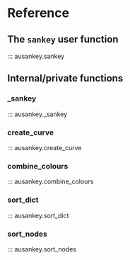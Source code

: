 # Reference

## The `sankey` user function

::: ausankey.sankey

## Internal/private functions

### _sankey

::: ausankey._sankey

### create_curve

::: ausankey.create_curve

### combine_colours

::: ausankey.combine_colours

### sort_dict

::: ausankey.sort_dict

### sort_nodes

::: ausankey.sort_nodes

